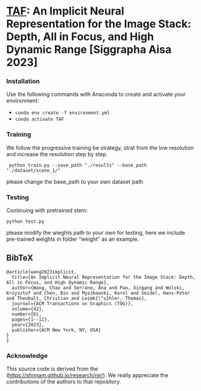 # [TAF](https://taf.mpi-inf.mpg.de/): An Implicit Neural Representation for the Image Stack: Depth, All in Focus, and High Dynamic Range [Siggrapha Aisa 2023]


### Installation
Use the following commands with Anaconda to create and activate your environment:
  - ```conda env create -f environment.yml```
  - ```conda activate TAF```


### Training
We follow the progressive training be strategy, strat from the low resolution and increase the resolution step by step.

```
 python train.py --save_path "./results" --base_path "./dataset/scene_1/"
```
please change the base_path to your own dataset path

### Testing
Continuing with pretrained stem:
```
python test.py 
```
please modify the wieghts path to your own for testing, here we include pre-trained weights in folder “weight” as an example.

<section class="section" id="BibTeX">
  <div class="container is-max-desktop content">
    <h2 class="title">BibTeX</h2>
    <pre><code>@article{wang2023implicit,
  title={An Implicit Neural Representation for the Image Stack: Depth, All in Focus, and High Dynamic Range},
  author={Wang, Chao and Serrano, Ana and Pan, Xingang and Wolski, Krzysztof and Chen, Bin and Myszkowski, Karol and Seidel, Hans-Peter and Theobalt, Christian and Leimk{\"u}hler, Thomas},
  journal={ACM Transactions on Graphics (TOG)},
  volume={42},
  number={6},
  pages={1--11},
  year={2023},
  publisher={ACM New York, NY, USA}
}
}</code></pre>
  </div>
</section>

### Acknowledge
This source code is derived from the (https://shnnam.github.io/research/nir/). We really appreciate the contributions of the authors to that repository.



